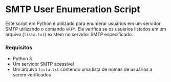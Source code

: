 # SMTP User Enumeration Script

Este script em Python é utilizado para enumerar usuários em um servidor SMTP utilizando o comando `VRFY`. Ele verifica se os usuários listados em um arquivo (`lista.txt`) existem no servidor SMTP especificado.

### Requisitos

- Python 3
- Um servidor SMTP acessível
- Um arquivo `lista.txt` contendo uma lista de nomes de usuários a serem verificados

